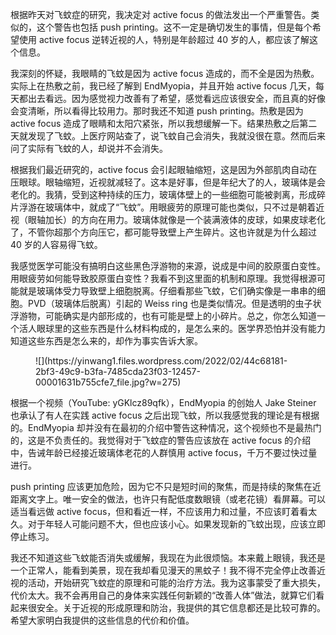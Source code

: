 根据昨天对飞蚊症的研究，我决定对 active focus 的做法发出一个严重警告。类似的，这个警告也包括 push printing。这不一定是确切发生的事情，但是每个希望使用 active focus 逆转近视的人，特别是年龄超过 40 岁的人，都应该了解这个信息。

我深刻的怀疑，我眼睛的飞蚊是因为 active focus 造成的，而不全是因为热敷。实际上在热敷之前，我已经了解到 EndMyopia，并且开始 active focus 几天，每天都出去看远。因为感觉视力改善有了希望，感觉看远应该很安全，而且真的好像会变清晰，所以看得比较用力。那时我还不知道 push printing。热敷是因为 active focus 造成了眼睛和太阳穴紧张，所以我想缓解一下。结果热敷之后第二天就发现了飞蚊。上医疗网站查了，说飞蚊自己会消失，我就没很在意。然而后来问了实际有飞蚊的人，却说并不会消失。

根据我们最近研究的，active focus 会引起眼轴缩短，这是因为外部肌肉自动在压眼球。眼轴缩短，近视就减轻了。这本是好事，但是年纪大了的人，玻璃体是会老化的。我猜，受到这种持续的压力，玻璃体壁上的一些细胞可能被剥离，形成碎片浮游在玻璃体中，就成了“飞蚊”。用眼疲劳的原理可能也类似，只不过是朝着近视（眼轴加长）的方向在用力。玻璃体就像是一个装满液体的皮球，如果皮球老化了，不管你超那个方向压它，都可能导致壁上产生碎片。这也许就是为什么超过 40 岁的人容易得飞蚊。

我感觉医学可能没有搞明白这些黑色浮游物的来源，说成是中间的胶原蛋白变性。用眼疲劳如何能导致胶原蛋白变性？我看不到这里面的机制和原理。我觉得根源可能就是玻璃体受力导致壁上细胞脱离。仔细看那些飞蚊，它们确实像是一串串的细胞。PVD（玻璃体后脱离）引起的 Weiss ring 也是类似情况。但是透明的虫子状浮游物，可能确实是内部形成的，也有可能是壁上的小碎片。总之，你怎么知道一个活人眼球里的这些东西是什么材料构成的，是怎么来的。医学界恐怕并没有能力知道这些东西是怎么来的，却作为事实告诉大家。

<div class="wp-block-image">

<figure class="aligncenter size-medium">![](https://yinwang1.files.wordpress.com/2022/02/44c68181-2bf3-49c9-b3fa-7485cda23f03-12457-00001631b755cfe7_file.jpg?w=275)</figure>

</div>

根据一个视频（YouTube: yGKlcz89qfk），EndMyopia 的创始人 Jake Steiner 也承认了有人在实践 active focus 之后出现飞蚊，所以我感觉我的理论是有根据的。EndMyopia 却并没有在最初的介绍中警告这种情况，这个视频也不是最热门的，这是不负责任的。我觉得对于飞蚊症的警告应该放在 active focus 的介绍中，告诫年龄已经接近玻璃体老花的人群慎用 active focus，千万不要过快过量进行。

push printing 应该更加危险，因为它不只是短时间的聚焦，而是持续的聚焦在近距离文字上。唯一安全的做法，也许只有配低度数眼镜（或老花镜）看屏幕。可以适当看远做 active focus，但和看近一样，不应该用力和过量，不应该盯着看太久。对于年轻人可能问题不大，但也应该小心。如果发现新的飞蚊出现，应该立即停止练习。

我还不知道这些飞蚊能否消失或缓解，我现在为此很烦恼。本来戴上眼镜，我还是一个正常人，能看到美景，现在我却看见漫天的黑蚊子！我不得不完全停止改善近视的活动，开始研究飞蚊症的原理和可能的治疗方法。我为这事蒙受了重大损失，代价太大。我不会再用自己的身体来实践任何新颖的“改善人体”做法，就算它们看起来很安全。关于近视的形成原理和防治，我提供的其它信息都还是比较可靠的。希望大家明白我提供的这些信息的代价和价值。
